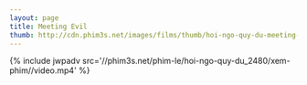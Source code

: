 ```yaml
---
layout: page
title: Meeting Evil
thumb: http://cdn.phim3s.net/images/films/thumb/hoi-ngo-quy-du-meeting-evil-2012.jpg
---
```

{% include jwpadv src='//phim3s.net/phim-le/hoi-ngo-quy-du_2480/xem-phim//video.mp4' %}
